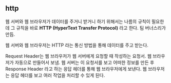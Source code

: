 ## http

웹 서버와 웹 브라우저가 데이터를 주거니 받거니 하기 위해서는 나름의 규칙이 필요한데 그 규칙을 바로 **HTTP (HyperText Transfer Protocol)** 라고 한다. 팀 버너스리가 만듬.  

웹 서버와 웹 브라우저는 HTTP 라는 통신 방법을 통해 데이터를 주고 받는다.  

Request Header는 웹 브라우저가 웹 서버에게 요청할 때 작성하는 요청서. 웹 브라우저가 자동으로 만들어서 보냄. 웹 서버는 이 요청서를 보고 어떠한 정보를 만든 후 Response Header 라고 하는 응답 헤더를 통해 웹 브라우저에게 보낸다. 웹 브라우저는 응답 헤더를 보고 여러 작업을 처리할 수 있게 된다.  
